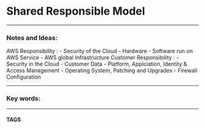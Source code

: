 # Shared Responsible Model


---
### Notes and Ideas:
AWS Responsibility :
	- Security of the Cloud
	- Hardware
	- Software  run on AWS Service
	- AWS global Infrastructure 
Customer Responsibility :
	- Security in the Cloud
	- Customer Data
	- Platform, Applciation, Identity & Access Management
	- Operating System, Patching and Upgrades
	- Firewall Configuration

---

### Key words:

---
#### TAGS